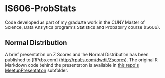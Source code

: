 # IS606-ProbStats
Code developed as part of my graduate work in the CUNY Master of Science, Data Analytics program's Statistics and Probability course (IS606). 

## Normal Distribution
A brief presentation on Z Scores and the Normal Distribution has been published to [RPubs.com] (http://rpubs.com/dwdii/Zscores). The original R Markdown code behind the presentation is available in [this repo's MeetupPresentation](https://github.com/dwdii/IS606-ProbStats/tree/master/MeetupPresentation) subfolder.